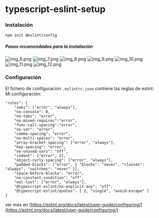 # typescript-eslint-setup

### Instalación
```npm init @eslint/config```

##### Pasos recomendados para la instalación
![img_6.png](img_6.png)
![img_7.png](img_7.png)
![img_8.png](img_8.png)
![img_9.png](img_9.png)
![img_10.png](img_10.png)
![img_11.png](img_11.png)
![img_12.png](img_12.png)

### Configuración<br>

El fichero de configuracion ```.eslintrc.json``` contiene las reglas de eslint:<br>
Mi configuración: 
```
"rules": {
    "semi": ["error", "always"],      
    "no-console": 0,
    "no-tabs": "error",
    "no-mixed-requires":"error",
    "func-call-spacing":"error",
    "no-var": "error",
    "comma-spacing": "error",
    "no-multi-spaces": "error",
    "array-bracket-spacing": ["error", "always"],
    "key-spacing": "error",
    "no-unused-vars": "off",
    "indent": ["error", 2],    
    "object-curly-spacing": ["error", "always"],        
    "padded-blocks": ["error", { "blocks": "never", "classes": "always", "switches": "never" }],
    "space-before-blocks": "error",
    "no-constant-condition": "off",
    "eol-last": ["error", "always"],
    "@typescript-eslint/no-explicit-any": "off",
    "@typescript-eslint/quotes": [ 2, "single", "avoid-escape" ]
}
```



ver mas en [https://eslint.org/docs/latest/user-guide/configuring/](https://eslint.org/docs/latest/user-guide/configuring/)

